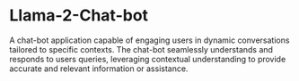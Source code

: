 # Llama-2-Chat-bot
A chat-bot application capable of engaging users in dynamic conversations tailored to specific contexts. The chat-bot seamlessly understands and responds to users queries, leveraging contextual understanding to provide accurate and relevant information or assistance.
